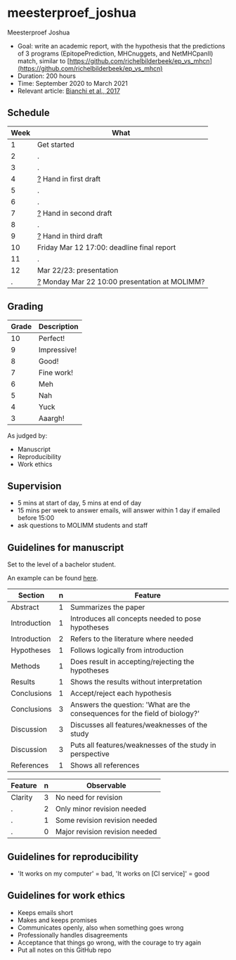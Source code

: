 # meesterproef_joshua

Meesterproef Joshua

 * Goal: write an academic report, with the hypothesis
    that the predictions of 3 programs 
   (EpitopePrediction, MHCnuggets, and NetMHCpanII) match, 
    similar to [https://github.com/richelbilderbeek/ep_vs_mhcn](https://github.com/richelbilderbeek/ep_vs_mhcn)
 * Duration: 200 hours
 * Time: September 2020 to March 2021
 * Relevant article: [Bianchi et al., 2017](https://www.frontiersin.org/articles/10.3389/fimmu.2017.01118/full)

## Schedule

Week|What
----|-----------------------------------------
1   |Get started
2   |.
3   |.
4   |[?](https://github.com/richelbilderbeek/meesterproef_joshua/issues/10) Hand in first draft
5   |.
6   |.
7   |[?](https://github.com/richelbilderbeek/meesterproef_joshua/issues/10) Hand in second draft
8   |.
9   |[?](https://github.com/richelbilderbeek/meesterproef_joshua/issues/10) Hand in third draft
10  |Friday Mar 12 17:00: deadline final report
11  |.
12  |Mar 22/23: presentation
.   |[?](https://github.com/richelbilderbeek/meesterproef_joshua/issues/11) Monday Mar 22 10:00 presentation at MOLIMM? 

## Grading

Grade|Description
-----|---------------------------------------------------------------------------------------------------------------------------
10   |Perfect!
9    |Impressive!
8    |Good!
7    |Fine work!
6    |Meh
5    |Nah
4    |Yuck
3    |Aaargh!

As judged by:

 * Manuscript
 * Reproducibility 
 * Work ethics

## Supervision

 * 5 mins at start of day, 5 mins at end of day
 * 15 mins per week to answer emails, will answer within 1 day if
   emailed before 15:00
 * ask questions to MOLIMM students and staff

## Guidelines for manuscript

Set to the level of a bachelor student.

An example can be found [here](https://github.com/richelbilderbeek/internship_marijn/blob/master/report.md).

Section      | n | Feature
-------------|---|-------------------------
Abstract     | 1 | Summarizes the paper
Introduction | 1 | Introduces all concepts needed to pose hypotheses
Introduction | 2 | Refers to the literature where needed
Hypotheses   | 1 | Follows logically from introduction
Methods      | 1 | Does result in accepting/rejecting the hypotheses
Results      | 1 | Shows the results without interpretation
Conclusions  | 1 | Accept/reject each hypothesis
Conclusions  | 3 | Answers the question: 'What are the consequences for the field of biology?'
Discussion   | 3 | Discusses all features/weaknesses of the study
Discussion   | 3 | Puts all features/weaknesses of the study in perspective
References   | 1 | Shows all references

Feature      | n | Observable
-------------|---|-------------------------
Clarity      | 3 | No need for revision
.            | 2 | Only minor revision needed
.            | 1 | Some revision revision needed
.            | 0 | Major revision revision needed

## Guidelines for reproducibility

 * 'It works on my computer' = bad,
   'It works on [CI service]' = good

## Guidelines for work ethics

 * Keeps emails short
 * Makes and keeps promises
 * Communicates openly, also when something goes wrong
 * Professionally handles disagreements
 * Acceptance that things go wrong, with the courage to try again
 * Put all notes on this GitHub repo

